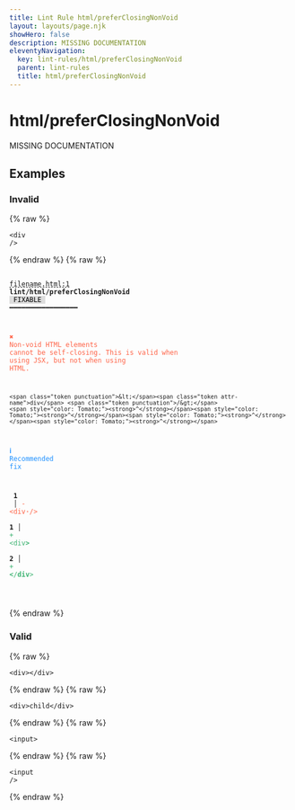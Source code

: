 ```yaml
---
title: Lint Rule html/preferClosingNonVoid
layout: layouts/page.njk
showHero: false
description: MISSING DOCUMENTATION
eleventyNavigation:
  key: lint-rules/html/preferClosingNonVoid
  parent: lint-rules
  title: html/preferClosingNonVoid
---
```


# html/preferClosingNonVoid

MISSING DOCUMENTATION

<!-- EVERYTHING BELOW IS AUTOGENERATED. SEE SCRIPTS FOLDER FOR UPDATE SCRIPTS hash(525c8faf84bf40f9ef231ee500dd5e436583d143) -->

## Examples
### Invalid
{% raw %}<pre class="language-text"><code class="language-text"><span class="token punctuation">&lt;</span><span class="token attr-name">div</span> <span class="token punctuation">/&gt;</span></code></pre>{% endraw %}
{% raw %}<pre class="language-text"><code class="language-text">
 <span style="text-decoration-style: dashed; text-decoration-line: underline;">filename.html:1</span> <strong>lint/html/preferClosingNonVoid</strong> <span style="color: #000; background-color: #ddd;"> FIXABLE </span> ━━━━━━━━━━━━━━━━━

  <strong><span style="color: Tomato;">✖ </span></strong><span style="color: Tomato;">Non-void HTML elements cannot be self-closing. This is valid when</span>
    <span style="color: Tomato;">using JSX, but not when using HTML.</span>

    <span class="token punctuation">&lt;</span><span class="token attr-name">div</span> <span class="token punctuation">/&gt;</span>
    <span style="color: Tomato;"><strong>^</strong></span><span style="color: Tomato;"><strong>^</strong></span><span style="color: Tomato;"><strong>^</strong></span><span style="color: Tomato;"><strong>^</strong></span>

  <strong><span style="color: DodgerBlue;">ℹ </span></strong><span style="color: DodgerBlue;">Recommended fix</span>

  <strong>  </strong><strong>1</strong><strong> </strong><strong> </strong><strong> │ </strong><span style="color: Tomato;">-</span> <span style="color: Tomato;">&lt;div</span><span style="color: Tomato;"><strong><span style="opacity: 0.8;">&middot;</span></strong></span><span style="color: Tomato;">/&gt;</span>
  <strong>  </strong><strong> </strong><strong> </strong><strong>1</strong><strong> │ </strong><span style="color: MediumSeaGreen;">+</span> <span style="color: MediumSeaGreen;">&lt;div</span><span style="color: MediumSeaGreen;"><strong>&gt;</strong></span>
  <strong>  </strong><strong> </strong><strong> </strong><strong>2</strong><strong> │ </strong><span style="color: MediumSeaGreen;">+</span> <span style="color: MediumSeaGreen;"><strong>&lt;</strong></span><span style="color: MediumSeaGreen;">/</span><span style="color: MediumSeaGreen;"><strong>div</strong></span><span style="color: MediumSeaGreen;">&gt;</span>

</code></pre>{% endraw %}
### Valid
{% raw %}<pre class="language-text"><code class="language-text"><span class="token punctuation">&lt;</span><span class="token attr-name">div</span><span class="token punctuation">&gt;</span><span class="token punctuation">&lt;/</span><span class="token attr-name">div</span><span class="token punctuation">&gt;</span></code></pre>{% endraw %}
{% raw %}<pre class="language-text"><code class="language-text"><span class="token punctuation">&lt;</span><span class="token attr-name">div</span><span class="token punctuation">&gt;</span>child<span class="token punctuation">&lt;/</span><span class="token attr-name">div</span><span class="token punctuation">&gt;</span></code></pre>{% endraw %}
{% raw %}<pre class="language-text"><code class="language-text"><span class="token punctuation">&lt;</span><span class="token attr-name">input</span><span class="token punctuation">&gt;</span></code></pre>{% endraw %}
{% raw %}<pre class="language-text"><code class="language-text"><span class="token punctuation">&lt;</span><span class="token attr-name">input</span> <span class="token punctuation">/&gt;</span></code></pre>{% endraw %}
